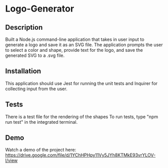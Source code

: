 # Logo-Generator

## Description
Built a Node.js command-line application that takes in user input to generate a logo and save it as an SVG file. The application prompts the user to select a color and shape, provide text for the logo, and save the generated SVG to a .svg file.

## Installation
This application should use Jest for running the unit tests and Inquirer for collecting input from the user.

## Tests
There is a test file for the rendering of the shapes To run tests, type "npm run test" in the integrated terminal.

## Demo
Watch a demo of the project here: https://drive.google.com/file/d/1YChHPHpy11Vy5JYh8KTMkE93vrYLOV-l/view
